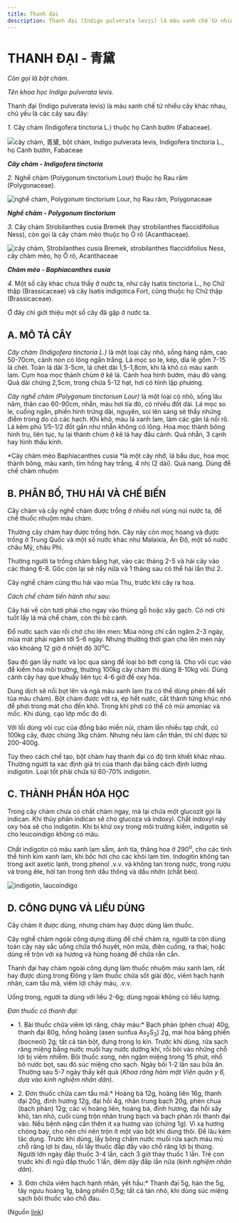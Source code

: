 ```yaml
---
title: Thanh đại
description: Thanh đại (Indigo pulverata levis) là màu xanh chế từ nhiều cây khác nhau, chủ yếu là các cây sau đây - 1. Cây chàm (Indigofera tinctoria L.) thuộc họ Cánh bướm (Fabaceae); Nghể chàm (Polygonum tinctorium Lour) thuộc họ Rau răm (Polygonaceae); Cây chàm Strobilanthes cusia Bremek (hay strobilanthes flaccidifolius Ness), còn gọi là cây chàm mèo thuộc họ Ô rô (Acanthaceae); 4. Một số cây khác chưa thấy ở nước ta, như cây Isatis tinctoria L., họ Chữ thập (Brassicaceae) và cây Isatis indigotica Fort, cũng thuộc họ Chữ thập  (Brassicaceae).
---
```

# THANH ĐẠI \- 青黛

*Còn gọi là bột chàm.*

*Tên khoa học Indigo pulverata levis.*

Thanh đại (Indigo pulverata levis) là màu xanh chế từ nhiều cây khác nhau, chủ yếu là các cây sau đây:

*1.* Cây chàm (Indigofera tinctoria L.) thuộc họ Cánh bướm (Fabaceae).

![cây chàm, 青黛, bột chàm, Indigo pulverata levis, Indigofera tinctoria L., họ Cánh bướm, Fabaceae](/imgs/do-tat-loi/ctvvtvn/thanh-dai.jpg)

***Cây chàm - Indigofera tinctoria***

*2.* Nghể chàm (Polygonum tinctorium Lour) thuộc họ Rau răm (Polygonaceae).

![nghể chàm, Polygonum tinctorium Lour, họ Rau răm, Polygonaceae](/imgs/do-tat-loi/ctvvtvn/thanh-dai-2.jpg)

***Nghể chàm - Polygonum tinctorium***

*3.* Cây chàm Strobilanthes cusia Bremek (hay strobilanthes flaccidifolius Ness), còn gọi là cây chàm mèo thuộc họ Ô rô (Acanthaceae).

![cây chàm, Strobilanthes cusia Bremek, strobilanthes flaccidifolius Ness, cây chàm mèo, họ Ô rô, Acanthaceae](/imgs/do-tat-loi/ctvvtvn/thanh-dai-3.jpg)

***Chàm mèo - Baphiacanthes cusia***

*4.* Một số cây khác chưa thấy ở nước ta, như cây Isatis tinctoria L., họ Chữ thập (Brassicaceae) và cây Isatis indigotica Fort, cũng thuộc họ Chữ thập (Brassicaceae).

Ở đây chỉ giới thiệu một số cây đã gặp ở nước ta.

## A. MÔ TẢ CÂY

*Cây chàm (Indigofera tinctoria L.)* là một loại cây nhỏ, sống hàng năm, cao 50-70cm, cành non có lông ngắn trắng. Lá mọc so le, kép, dìa lẻ gồm 7-15 lá chét. Toàn lá dài 3-5cm, lá chét dài 1,5-1,8cm, khi lá khô có màu xanh lam. Cụm hoa mọc thành chùm ở kẽ lá. Cánh hoa hình bướm, màu đỏ vàng. Quả dài chừng 2,5cm, trong chứa 5-12 hạt, hơi có hình lập phương.

*Cây nghể chàm (Polygonum tinctorium Lour)* là một loại cỏ nhỏ, sống lâu năm, thân cao 60-90cm, nhẵn, màu hơi tía đỏ, có nhiều đốt dài. Lá mọc so le, cuống ngắn, phiến hình trứng dài, nguyên, soi lên sáng sẽ thấy những điểm trong do có các hạch. Khi khô, màu lá xanh lam, làm các gân lá nổi rõ. Lá kèm phủ 1/5-1/2 đốt gần như nhẵn không có lông. Hoa mọc thành bông hình trụ, liên tục, tụ lại thành chùm ở kẽ lá hay đầu cành. Quả nhẵn, 3 cạnh hay hình thấu kính.

*Cây chàm mèo Baphiacanthes cusia *là một cây nhỡ, lá bầu dục, hoa mọc thành bông, màu xanh, tím hồng hay trắng, 4 nhị (2 dài). Quả nang. Dùng để chế chàm nhuộm

## B. PHÂN BỐ, THU HÁI VÀ CHẾ BIẾN

Cây chàm và cây nghể chàm được trồng ở nhiều nơi vùng núi nước ta, để chế thuốc nhuộm màu chàm.

Thường cây chàm hay được trồng hơn. Cây này còn mọc hoang và được trồng ở Trung Quốc và một số nước khác như Malaixia, Ấn Độ, một số nước châu Mỹ, châu Phi.

Thường người ta trồng chàm bằng hạt, vào các tháng 2-5 và hái cây vào các tháng 6-8. Gốc còn lại sẽ nẩy nữa và 1 tháng sau có thể hái lần thứ 2.

Cây nghể chàm cũng thu hái vào mùa Thu, trước khi cây ra hoa.

*Cách chế chàm tiến hành như sau:*

Cây hái về còn tươi phải cho ngay vào thùng gỗ hoặc xây gạch. Có nơi chỉ tuốt lấy lá mà chế chàm, còn thì bỏ cành.

Đổ nước sạch vào rồi chờ cho lên men: Mùa nóng chỉ cần ngâm 2-3 ngày, mùa mát phải ngâm tới 5-6 ngày. Nhưng thường thời gian cho lên men này vào khoảng 12 giờ ở nhiệt độ 30<sup>o</sup>C.

Sau đó gạn lấy nước và lọc qua sàng để loại bỏ bớt cọng lá. Cho vôi cục vào để kiềm hóa môi trường, thường 100kg cây chàm thì dùng 8-10kg vôi. Dùng cành cây hay que khuấy liên tục 4-6 giờ để oxy hóa.

Dung dịch sẽ nổi bọt lên và ngả màu xanh lam (ta có thể dùng phèn để kết tủa màu chàm). Bột chàm được vớt ra, ép hết nước, cắt thành từng khúc nhỏ để phơi trong mát cho đến khô. Trong khi phơi có thể có mùi amoniac và mốc. Khi dùng, cạo lớp mốc đó đi.

Với lối dùng vôi cục của đồng bào miền núi, chàm lẫn nhiều tạp chất, cứ 100kg cây, được chừng 3kg chàm. Nhưng nếu làm cẩn thận, thì chỉ được từ 200-400g.

Tùy theo cách chế tạo, bột chàm hay thanh đại có độ tinh khiết khác nhau. Thường người ta xác định giá trị của thanh đại bằng cách định lượng indigotin. Loại tốt phải chứa từ 60-70% indigotin.

## C. THÀNH PHẦN HÓA HỌC

Trong cây chàm chưa có chất chàm ngay, mà lại chứa một glucozit gọi là indican. Khi thủy phân indican sẽ cho glucoza và indoxyl. Chất indoxyl này oxy hóa sẽ cho indigotin. Khi bị khử oxy trong môi trường kiềm, indigotin sẽ cho leucoindigo không có màu.

Chất indigotin có màu xanh lam sẫm, ánh tía, thăng hoa ở 290<sup>o</sup>, cho các tinh thể hình kim xanh lam, khi bốc hơi cho các khói lam tím. Indogitin không tan trong axit axetic lạnh, trong phenol .v.v. và không tan trong nước, trong rượu và trong ête, hơi tan trong tinh dầu thông và dầu nhờn (chất béo).

![indigotin, laucoindigo](/imgs/do-tat-loi/ctvvtvn/thanh-dai-4.jpg)

## D. CÔNG DỤNG VÀ LIỀU DÙNG

Cây chàm ít được dùng, nhưng chàm hay được dùng làm thuốc.

Cây nghể chàm ngoài công dụng dùng để chế chàm ra, người ta còn dùng toàn cây này sắc uống chữa thổ huyết, nôn mửa, điên cuồng, ra thai; hoặc dùng rễ trộn với xạ hương và hùng hoàng để chữa rắn cắn.

Thanh đại hay chàm ngoài công dụng làm thuốc nhuộm màu xanh lam, rất hay được dùng trong Đông y làm thuốc chữa sốt giải độc, viêm hạch hạnh nhân, cam tẩu mã, viêm lợi chảy máu, .v.v.

Uống trong, người ta dùng với liều 2-6g; dùng ngoài không có liều lượng.

*Đơn thuốc có thanh đại:*

* 1\. Bài thuốc chữa viêm lợi răng, chảy máu:* Bạch phàn (phèn chua) 40g, thanh đại 80g, hồng hoàng (asen sunfua As<sub>2</sub>S<sub>3</sub>) 2g, mai hoa băng phiến (bocneol) 2g; tất cả tán bột, đựng trong lọ kín. Trước khi dùng, rửa sạch răng miệng bằng nước muối hay nước dưỡng khí, rồi bôi vào những chỗ lợi bị viêm nhiễm. Bôi thuốc xong, nên ngậm miệng trong 15 phút, nhổ bỏ nước bọt, sau đó súc miệng cho sạch. Ngày bôi 1-2 lần sau bữa ăn. Thường sau 5-7 ngày thấy kết quả (*Khoa răng hàm mặt Viện quân y 6, dựa vào kinh nghiệm nhân dân*).

* 2\. Đơn thuốc chữa cam tẩu mã:* Hoàng bá 12g, hoàng liên 16g, thanh đại 20g, đinh hương 12g, đại hồi 4g, nhân trung bạch 20g, phèn chua (bạch phàn) 12g; các vị hoàng liên, hoàng bá, đinh hương, đại hồi sấy khô, tán nhỏ, cuối cùng trộn nhân trung bạch và bạch phàn rồi thanh đại vào. Nếu bệnh nặng cần thêm ít xạ hương vào (chừng 1g). Vì xạ hương chóng bay, cho nên chỉ nên trộn ít một vào bột khi dùng thôi. Để lâu kém tác dụng. Trước khi dùng, lấy bông chấm nước muối rửa sạch máu mủ chỗ răng lợi bị đau, rồi lấy thuốc đắp đầy vào chỗ răng lợi bị thủng. Người lớn ngày đắp thuốc 3-4 lần, cách 3 giờ thay thuốc 1 lần. Trẻ con trước khi đi ngủ đắp thuốc 1 lần, đêm dậy đắp lần nữa (*kinh nghiệm nhân dân*).

* 3\. Đơn chữa viêm hạch hạnh nhân, yết hầu:* Thanh đại 5g, hàn the 5g, tây ngưu hoàng 1g, băng phiến 0,5g; tất cả tán nhỏ, khi dùng súc miệng sạch bôi thuốc vào chỗ đau.

(Nguồn <a href="http://www.thuocvuonnha.com/nhung-cay-thuoc-va-vi-thuoc-viet-nam/ket-qua-tra-cuu/thanh-dai" target="_blank">link</a>)
